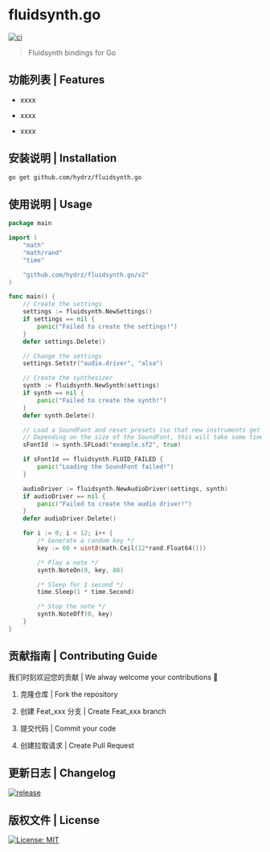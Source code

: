 # fluidsynth.go

[![ci](https://github.com/hydrz/fluidsynth.go/actions/workflows/ci.yml/badge.svg)](https://github.com/hydrz/fluidsynth.go/actions/workflows/ci.yml)

>  Fluidsynth bindings for Go

## 功能列表 | Features

- xxxx

- xxxx

- xxxx

## 安装说明 | Installation

```bash
go get github.com/hydrz/fluidsynth.go
```

## 使用说明 | Usage

```go
package main

import (
	"math"
	"math/rand"
	"time"

	"github.com/hydrz/fluidsynth.go/v2"
)

func main() {
	// Create the settings
	settings := fluidsynth.NewSettings()
	if settings == nil {
		panic("Failed to create the settings!")
	}
	defer settings.Delete()

	// Change the settings
	settings.Setstr("audio.driver", "alsa")

	// Create the synthesizer
	synth := fluidsynth.NewSynth(settings)
	if synth == nil {
		panic("Failed to create the synth!")
	}
	defer synth.Delete()

	// Load a SoundFont and reset presets (so that new instruments get used from the SoundFont)
	// Depending on the size of the SoundFont, this will take some time to complete...
	sFontId := synth.SFLoad("example.sf2", true)

	if sFontId == fluidsynth.FLUID_FAILED {
		panic("Loading the SoundFont failed!")
	}

	audioDriver := fluidsynth.NewAudioDriver(settings, synth)
	if audioDriver == nil {
		panic("Failed to create the audio driver!")
	}
	defer audioDriver.Delete()

	for i := 0; i < 12; i++ {
		/* Generate a random key */
		key := 60 + uint8(math.Ceil(12*rand.Float64()))

		/* Play a note */
		synth.NoteOn(0, key, 80)

		/* Sleep for 1 second */
		time.Sleep(1 * time.Second)

		/* Stop the note */
		synth.NoteOff(0, key)
	}
}
```

## 贡献指南 | Contributing Guide

我们时刻欢迎您的贡献 | We alway welcome your contributions :clap:

1.  克隆仓库 | Fork the repository

2.  创建 Feat_xxx 分支 | Create Feat_xxx branch

3.  提交代码 | Commit your code

4.  创建拉取请求 | Create Pull Request

## 更新日志 | Changelog

[![release](https://github.com/hydrz/fluidsynth.go/actions/workflows/release.yml/badge.svg)](https://github.com/hydrz/fluidsynth.go/releases)

## 版权文件 | License

[![License: MIT](https://img.shields.io/badge/License-MIT-yellow.svg)](https://opensource.org/licenses/MIT)
